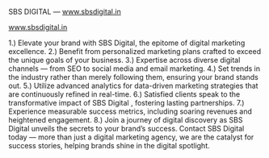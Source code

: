 SBS DIGITAL — www.sbsdigital.in

www.sbsdigital.in

1.) Elevate your brand with SBS Digital, the epitome of digital marketing excellence.
2.) Benefit from personalized marketing plans crafted to exceed the unique goals of your business.
3.) Expertise across diverse digital channels — from SEO to social media and email marketing.
4.) Set trends in the industry rather than merely following them, ensuring your brand stands out.
5.) Utilize advanced analytics for data-driven marketing strategies that are continuously refined in real-time.
6.) Satisfied clients speak to the transformative impact of SBS Digital , fostering lasting partnerships.
7.) Experience measurable success metrics, including soaring revenues and heightened engagement.
8.) Join a journey of digital discovery as SBS Digital unveils the secrets to your brand’s success.
Contact SBS Digital today — more than just a digital marketing agency, we are the catalyst for success stories, helping brands shine in the digital spotlight.
